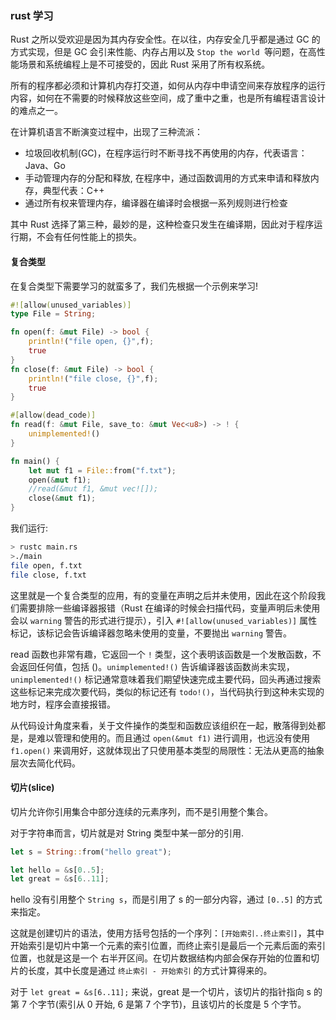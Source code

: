 ### rust 学习

Rust 之所以受欢迎是因为其内存安全性。在以往，内存安全几乎都是通过 GC 的方式实现，但是 GC 会引来性能、内存占用以及 `Stop the world `等问题，在高性能场景和系统编程上是不可接受的，因此 Rust 采用了所有权系统。

所有的程序都必须和计算机内存打交道，如何从内存中申请空间来存放程序的运行内容，如何在不需要的时候释放这些空间，成了重中之重，也是所有编程语言设计的难点之一。

在计算机语言不断演变过程中，出现了三种流派：

* 垃圾回收机制(GC)，在程序运行时不断寻找不再使用的内存，代表语言：Java、Go
* 手动管理内存的分配和释放, 在程序中，通过函数调用的方式来申请和释放内存，典型代表：C++
* 通过所有权来管理内存，编译器在编译时会根据一系列规则进行检查

其中 Rust 选择了第三种，最妙的是，这种检查只发生在编译期，因此对于程序运行期，不会有任何性能上的损失。

#### 复合类型

在复合类型下需要学习的就蛮多了，我们先根据一个示例来学习!

```rust
#![allow(unused_variables)]
type File = String;

fn open(f: &mut File) -> bool {
    println!("file open, {}",f);
    true
}
fn close(f: &mut File) -> bool {
    println!("file close, {}",f);
    true
}

#[allow(dead_code)]
fn read(f: &mut File, save_to: &mut Vec<u8>) -> ! {
    unimplemented!()
}

fn main() {
    let mut f1 = File::from("f.txt");
    open(&mut f1);
    //read(&mut f1, &mut vec![]);
    close(&mut f1);
}
```

我们运行:
```bash
> rustc main.rs
>./main 
file open, f.txt
file close, f.txt
```

这里就是一个复合类型的应用，有的变量在声明之后并未使用，因此在这个阶段我们需要排除一些编译器报错（Rust 在编译的时候会扫描代码，变量声明后未使用会以 `warning` 警告的形式进行提示），引入 `#![allow(unused_variables)]` 属性标记，该标记会告诉编译器忽略未使用的变量，不要抛出 `warning` 警告。


read 函数也非常有趣，它返回一个 `!` 类型，这个表明该函数是一个发散函数，不会返回任何值，包括 ()。`unimplemented!()` 告诉编译器该函数尚未实现，`unimplemented!()` 标记通常意味着我们期望快速完成主要代码，回头再通过搜索这些标记来完成次要代码，类似的标记还有 `todo!()`，当代码执行到这种未实现的地方时，程序会直接报错。


从代码设计角度来看，关于文件操作的类型和函数应该组织在一起，散落得到处都是，是难以管理和使用的。而且通过 `open(&mut f1)` 进行调用，也远没有使用 `f1.open()` 来调用好，这就体现出了只使用基本类型的局限性：无法从更高的抽象层次去简化代码。


#### 切片(slice)

切片允许你引用集合中部分连续的元素序列，而不是引用整个集合。

对于字符串而言，切片就是对 String 类型中某一部分的引用.

```rust
let s = String::from("hello great");

let hello = &s[0..5];
let great = &s[6..11];
```
hello 没有引用整个 `String s`，而是引用了 s 的一部分内容，通过 `[0..5]` 的方式来指定。

这就是创建切片的语法，使用方括号包括的一个序列：`[开始索引..终止索引]`，其中开始索引是切片中第一个元素的索引位置，而终止索引是最后一个元素后面的索引位置，也就是这是一个 右半开区间。在切片数据结构内部会保存开始的位置和切片的长度，其中长度是通过 `终止索引 - 开始索引` 的方式计算得来的。

对于 `let great = &s[6..11];` 来说，great 是一个切片，该切片的指针指向 s 的第 7 个字节(索引从 0 开始, 6 是第 7 个字节)，且该切片的长度是 5 个字节。


